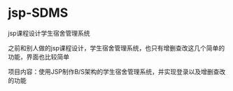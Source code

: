 # jsp-SDMS

jsp课程设计学生宿舍管理系统

之前和别人做的jsp课程设计，学生宿舍管理系统，也只有增删查改这几个简单的功能，界面也比较简单

项目内容：使用JSP制作B/S架构的学生宿舍管理系统，并实现登录以及增删查改的功能
